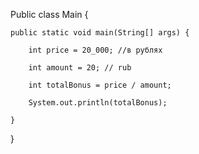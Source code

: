 Public class Main {

    public static void main(String[] args) {

        int price = 20_000; //в рублях

        int amount = 20; // rub

        int totalBonus = price / amount;

        System.out.println(totalBonus);

    }

}
